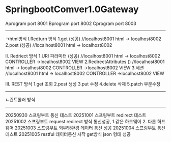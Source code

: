 ﻿# SpringbootComver1.0Gateway


Aprogram port 8001
Bprogram port 8002
Cprogram port 8003

--------------------------------------------------------------
ㄱhtml방식
I.Redturn 방식 
1.get (성공)
//localhost8001 html -> localhost8002 
2.post (성공)
//localhost8001 html -> localhost8002 

II. Redriect 방식
1.URI 파라미터 (성공)
  //localhost8001 html -> localhost8002 CONTROLLER ->localhost8002 VIEW
2.RedirectAttributes ()
  //localhost8001 html -> localhost8002 CONTROLLER ->localhost8002 VIEW
3.세션
  //localhost8001 html -> localhost8002 CONTROLLER ->localhost8002 VIEW

III. REST 방식
1.get 조회
2.post 생성
3.put 수정
4.delete 삭제
5.patch 부분수정

--------------------------------------------------------------
ㄴ컨트롤러 방식


--------------------------------------------------------------
20250930 스프링부트 통신 테스트
20251001 스프링부트 redirect 테스트
20251002 스프링부트 request redirect 방식 통신성공, 1.같은 하드웨어 2. 다른 하드웨어
20251003 스프링부트 외부망환경 데이터 통신 성공 
20251004 스프링부트 통신 테스트
20251005 restful 데이터통신 시작 get방식 json 형태 성공 




